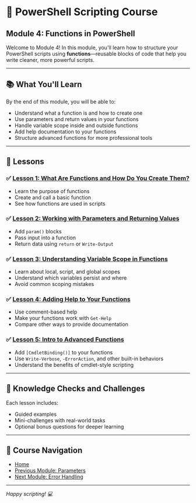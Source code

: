 # 🧩 PowerShell Scripting Course  
## Module 4: Functions in PowerShell

Welcome to Module 4! In this module, you'll learn how to structure your PowerShell scripts using **functions**—reusable blocks of code that help you write cleaner, more powerful scripts.

---

## 📚 What You'll Learn

By the end of this module, you will be able to:

- Understand what a function is and how to create one
- Use parameters and return values in your functions
- Handle variable scope inside and outside functions
- Add help documentation to your functions
- Structure advanced functions for more professional tools

---

## 📖 Lessons

### ✅ [Lesson 1: What Are Functions and How Do You Create Them?](1.Function_Introduction.ipynb)

- Learn the purpose of functions
- Create and call a basic function
- See how functions are used in scripts

### ✅ [Lesson 2: Working with Parameters and Returning Values](2.Parameters_Return_Values.ipynb)

- Add `param()` blocks
- Pass input into a function
- Return data using `return` or `Write-Output`

### ✅ [Lesson 3: Understanding Variable Scope in Functions](3.Variable_Scope.ipynb)

- Learn about local, script, and global scopes
- Understand which variables persist and where
- Avoid common scoping mistakes

### ✅ [Lesson 4: Adding Help to Your Functions](4.Function_Help.ipynb)

- Use comment-based help
- Make your functions work with `Get-Help`
- Compare other ways to provide documentation

### ✅ [Lesson 5: Intro to Advanced Functions](5.Advanced_Functions.ipynb)

- Add `[CmdletBinding()]` to your functions
- Use `Write-Verbose`, `-ErrorAction`, and other built-in behaviors
- Understand the benefits of cmdlet-style scripting

---

## 🧠 Knowledge Checks and Challenges

Each lesson includes:

- Guided examples
- Mini-challenges with real-world tasks
- Optional bonus questions for deeper learning

---

## 📂 Course Navigation

- [Home](../README.md)
- [Previous Module: Parameters](../3_Parameters/README.md)
- [Next Module: Error Handling](../5_Error_Handling/README.md)

---

*Happy scripting! 💻*
